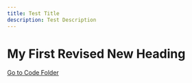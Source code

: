 ```yaml
---
title: Test Title 
description: Test Description
---
```


# My First Revised New Heading

[Go to Code Folder](/code/index.md)
